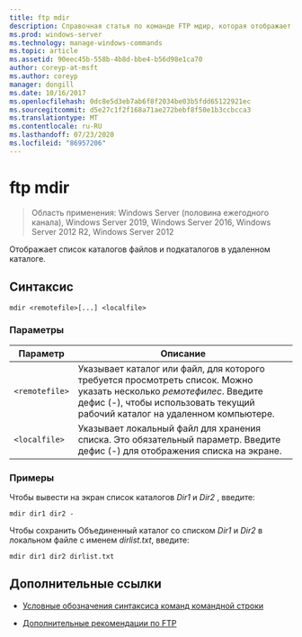 ```yaml
---
title: ftp mdir
description: Справочная статья по команде FTP мдир, которая отображает список каталогов файлов и подкаталогов в удаленном каталоге.
ms.prod: windows-server
ms.technology: manage-windows-commands
ms.topic: article
ms.assetid: 90eec45b-558b-4b8d-bbe4-b56d98e1ca70
author: coreyp-at-msft
ms.author: coreyp
manager: dongill
ms.date: 10/16/2017
ms.openlocfilehash: 0dc8e5d3eb7ab6f8f2034be03b5fdd65122921ec
ms.sourcegitcommit: d5e27c1f2f168a71ae272bebf8f50e1b3ccbcca3
ms.translationtype: MT
ms.contentlocale: ru-RU
ms.lasthandoff: 07/23/2020
ms.locfileid: "86957206"
---
```

# <a name="ftp-mdir"></a>ftp mdir

> Область применения: Windows Server (половина ежегодного канала), Windows Server 2019, Windows Server 2016, Windows Server 2012 R2, Windows Server 2012

Отображает список каталогов файлов и подкаталогов в удаленном каталоге.

## <a name="syntax"></a>Синтаксис

```
mdir <remotefile>[...] <localfile>
```

### <a name="parameters"></a>Параметры

| Параметр | Описание |
| --------- | ----------- |
| `<remotefile>` | Указывает каталог или файл, для которого требуется просмотреть список. Можно указать несколько *ремотефилес*. Введите дефис (-), чтобы использовать текущий рабочий каталог на удаленном компьютере. |
| `<localfile>` | Указывает локальный файл для хранения списка. Это обязательный параметр. Введите дефис (-) для отображения списка на экране. |

### <a name="examples"></a>Примеры

Чтобы вывести на экран список каталогов *Dir1* и *Dir2* , введите:

```
mdir dir1 dir2 -
```

Чтобы сохранить Объединенный каталог со списком *Dir1* и *Dir2* в локальном файле с именем *dirlist.txt*, введите:

```
mdir dir1 dir2 dirlist.txt
```

## <a name="additional-references"></a>Дополнительные ссылки

- [Условные обозначения синтаксиса команд командной строки](command-line-syntax-key.md)

- [Дополнительные рекомендации по FTP](/previous-versions/orphan-topics/ws.10/cc756013(v=ws.10))
